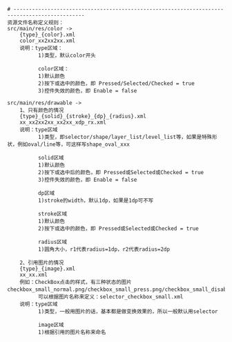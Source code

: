 
    # ---------------------------------------------------------------------------------------------
	资源文件名称定义规则：
	src/main/res/color ->
	    {type}_{color}.xml
	    color_xx2xx2xx.xml
	    说明：type区域：
	          1)类型，默认color开头

	          color区域：
	          1)默认颜色
	          2)按下或选中的颜色，即 Pressed/Selected/Checked = true
	          3)控件失效的颜色，即 Enable = false

	src/main/res/drawable ->
	    1、只有颜色的情况
	    {type}_{solid}_{stroke}_{dp}_{radius}.xml
	    xx_xx2xx2xx_xx2xx_xdp_rx.xml
	    说明：type区域
	          1)类型，即selector/shape/layer_list/level_list等，如果是特殊形状，例如oval/line等，可这样写shape_oval_xxx

	          solid区域
	          1)默认颜色
	          2)按下或选中后的颜色，即 Pressed或Selected或Checked = true
	          3)控件失效的颜色，即 Enable = false

	          dp区域
	          1)stroke的width，默认1dp，如果是1dp可不写

	          stroke区域
	          1)默认颜色
	          2)按下或选中的颜色，即 Pressed或Selected或Checked = true

	          radius区域
	          1)圆角大小，r1代表radius=1dp，r2代表radius=2dp

        2、引用图片的情况
	    {type}_{image}.xml
	    xx_xx.xml
	    例如：CheckBox点击的样式，有三种状态的图片checkbox_small_normal.png/checkbox_small_press.png/checkbox_small_disable.png，
	          可以根据图片名称来定义：selector_checkbox_small.xml
	    说明：type区域
	          1)类型，一般用图片的话，基本都是做变换效果的，所以一般默认用selector

	          image区域
	          1)根据引用的图片名称来命名

